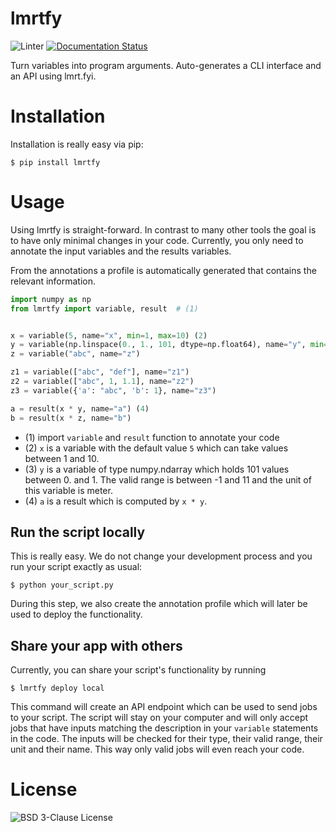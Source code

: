 # lmrtfy

![Linter](https://github.com/lmrtfy/lmrtfy/workflows/linter.yml/badge.svg) [![Documentation Status](https://readthedocs.org/projects/lmrtfy/badge/?version=latest)](https://lmrtfy.readthedocs.io/en/latest/?badge=latest)

Turn variables into program arguments. Auto-generates a CLI interface and an API using lmrt.fyi.

# Installation
Installation is really easy via pip:
```shell
$ pip install lmrtfy
```

# Usage
Using lmrtfy is straight-forward. In contrast to many other tools the goal is to have only minimal
changes in your code. Currently, you only need to annotate the input variables and the results variables.

From the annotations a profile is automatically generated that contains the relevant information.

```python
import numpy as np
from lmrtfy import variable, result  # (1)


x = variable(5, name="x", min=1, max=10) (2)
y = variable(np.linspace(0., 1., 101, dtype=np.float64), name="y", min=-1., max=11., unit="m") (3)
z = variable("abc", name="z")

z1 = variable(["abc", "def"], name="z1")
z2 = variable(["abc", 1, 1.1], name="z2")
z3 = variable({'a': "abc", 'b': 1}, name="z3")

a = result(x * y, name="a") (4)
b = result(x * z, name="b")
```

* (1) import `variable` and `result` function to annotate your code
* (2) `x` is a variable with the default value `5` which can take values between 1 and 10.
* (3) `y` is a variable of type numpy.ndarray which holds 101 values between 0. and 1. The valid
range is between -1 and 11 and the unit of this variable is meter.
* (4) `a` is a result which is computed by `x * y`.

## Run the script locally

This is really easy. We do not change your development process and you run your script exactly as usual:
```shell
$ python your_script.py
```

During this step, we also create the annotation profile which will later be used to deploy the functionality.

## Share your app with others

Currently, you can share your script's functionality by running
```shell
$ lmrtfy deploy local
```

This command will create an API endpoint which can be used to send jobs to your script. The script will stay
on your computer and will only accept jobs that have inputs matching the description in your `variable` statements
in the code. The inputs will be checked for their type, their valid range, their unit and their name. This
way only valid jobs will even reach your code.


# License
![BSD 3-Clause License](https://github.com/lmrtfy/lmrtfy/blob/main/LICENSE)

